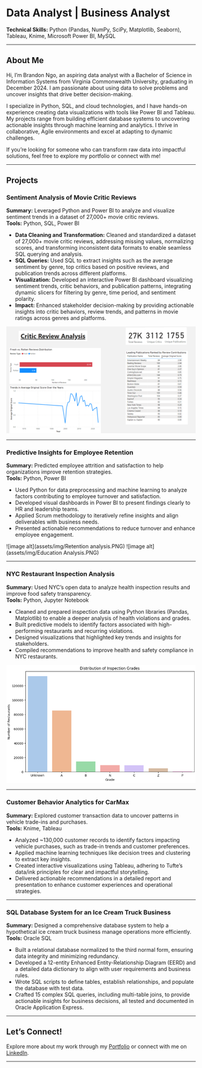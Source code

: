 # **Data Analyst | Business Analyst**  
**Technical Skills:** Python (Pandas, NumPy, SciPy, Matplotlib, Seaborn), Tableau, Knime, Microsoft Power BI, MySQL  

---

## **About Me**  
Hi, I’m Brandon Ngo, an aspiring data analyst with a Bachelor of Science in Information Systems from Virginia Commonwealth University, graduating in December 2024. I am passionate about using data to solve problems and uncover insights that drive better decision-making.  

I specialize in Python, SQL, and cloud technologies, and I have hands-on experience creating data visualizations with tools like Power BI and Tableau. My projects range from building efficient database systems to uncovering actionable insights through machine learning and analytics. I thrive in collaborative, Agile environments and excel at adapting to dynamic challenges.  

If you’re looking for someone who can transform raw data into impactful solutions, feel free to explore my portfolio or connect with me!

---

## **Projects**  


### **Sentiment Analysis of Movie Critic Reviews**  
**Summary:** Leveraged Python and Power BI to analyze and visualize sentiment trends in a dataset of 27,000+ movie critic reviews.  
**Tools:** Python, SQL, Power BI  

- **Data Cleaning and Transformation:** Cleaned and standardized a dataset of 27,000+ movie critic reviews, addressing missing values, normalizing scores, and transforming inconsistent data formats to enable seamless SQL querying and analysis.  
- **SQL Queries:** Used SQL to extract insights such as the average sentiment by genre, top critics based on positive reviews, and publication trends across different platforms.  
- **Visualization:** Developed an interactive Power BI dashboard visualizing sentiment trends, critic behaviors, and publication patterns, integrating dynamic slicers for filtering by genre, time period, and sentiment polarity.  
- **Impact:** Enhanced stakeholder decision-making by providing actionable insights into critic behaviors, review trends, and patterns in movie ratings across genres and platforms.

![image alt](assets/img/critic_review_analysis.PNG)

---

### **Predictive Insights for Employee Retention**  
**Summary:** Predicted employee attrition and satisfaction to help organizations improve retention strategies.  
**Tools:** Python, Power BI  

- Used Python for data preprocessing and machine learning to analyze factors contributing to employee turnover and satisfaction.  
- Developed visual dashboards in Power BI to present findings clearly to HR and leadership teams.  
- Applied Scrum methodology to iteratively refine insights and align deliverables with business needs.  
- Presented actionable recommendations to reduce turnover and enhance employee engagement.  

![image alt](assets/img/Retention analysis.PNG) ![image alt](assets/img/Education Analysis.PNG)

---
### **NYC Restaurant Inspection Analysis**  
**Summary:** Used NYC’s open data to analyze health inspection results and improve food safety transparency.  
**Tools:** Python, Jupyter Notebook  

- Cleaned and prepared inspection data using Python libraries (Pandas, Matplotlib) to enable a deeper analysis of health violations and grades.  
- Built predictive models to identify factors associated with high-performing restaurants and recurring violations.  
- Designed visualizations that highlighted key trends and insights for stakeholders.  
- Compiled recommendations to improve health and safety compliance in NYC restaurants.

![image alt](assets/img/NYC_analysis.PNG)

---

### **Customer Behavior Analytics for CarMax**  
**Summary:** Explored customer transaction data to uncover patterns in vehicle trade-ins and purchases.  
**Tools:** Knime, Tableau  

- Analyzed ~130,000 customer records to identify factors impacting vehicle purchases, such as trade-in trends and customer preferences.  
- Applied machine learning techniques like decision trees and clustering to extract key insights.  
- Created interactive visualizations using Tableau, adhering to Tufte’s data/ink principles for clear and impactful storytelling.  
- Delivered actionable recommendations in a detailed report and presentation to enhance customer experiences and operational strategies.

---

### **SQL Database System for an Ice Cream Truck Business**  
**Summary:** Designed a comprehensive database system to help a hypothetical ice cream truck business manage operations more efficiently.  
**Tools:** Oracle SQL  

- Built a relational database normalized to the third normal form, ensuring data integrity and minimizing redundancy.  
- Developed a 12-entity Enhanced Entity-Relationship Diagram (EERD) and a detailed data dictionary to align with user requirements and business rules.  
- Wrote SQL scripts to define tables, establish relationships, and populate the database with test data.  
- Crafted 15 complex SQL queries, including multi-table joins, to provide actionable insights for business decisions, all tested and documented in Oracle Application Express.

---

## **Let’s Connect!**  
Explore more about my work through my [Portfolio](https://ngobt.github.io/portfolio/) or connect with me on [LinkedIn](https://linkedin.com/in/brandonngo24).  

---
